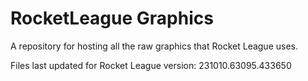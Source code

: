 # RocketLeague Graphics
A repository for hosting all the raw graphics that Rocket League uses. 

Files last updated for Rocket League version: 231010.63095.433650